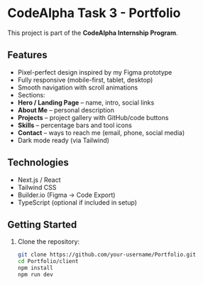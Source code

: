 # CodeAlpha Task 3 - Portfolio

This project is part of the **CodeAlpha Internship Program**.

## Features

-  Pixel-perfect design inspired by my Figma prototype
-  Fully responsive (mobile-first, tablet, desktop)
-  Smooth navigation with scroll animations
-  Sections:
  - **Hero / Landing Page** – name, intro, social links
  - **About Me** – personal description
  - **Projects** – project gallery with GitHub/code buttons
  - **Skills** – percentage bars and tool icons
  - **Contact** – ways to reach me (email, phone, social media)
-  Dark mode ready (via Tailwind)

##  Technologies

- Next.js / React
- Tailwind CSS
- Builder.io (Figma → Code Export)
- TypeScript (optional if included in setup)

##  Getting Started

1. Clone the repository:
   ```bash
   git clone https://github.com/your-username/Portfolio.git
   cd Portfolio/client
   npm install
   npm run dev

